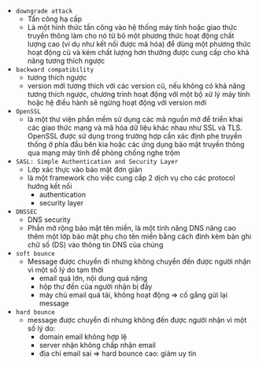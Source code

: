 - `downgrade attack`
  - Tấn công hạ cấp
  - Là một hình thức tấn công vào hệ thống máy tính hoặc giao thức truyền thông làm cho nó từ bỏ một phương thức hoạt động chất lượng cao (ví dụ như kết nối được mã hóa) để dùng một phương thức hoạt động cũ và kém chất lượng hơn thường được cung cấp cho khả năng tương thích ngược
- `backward compatibility` 
  - tương thích ngược
  - version mới tương thích với các version cũ, nếu không có khả năng tương thích ngược, chương trình hoạt động với một bộ xử lý máy tính hoặc hệ điều hành sẽ ngừng hoạt động với version mới
- `OpenSSL`
  - là một thư viện phần mềm sử dụng các mã nguồn mở để triển khai các giao thức mạng và mã hóa dữ liệu khác nhau như SSL và TLS. OpenSSL được sử dụng trong trường hợp cần xác định phe truyền thống ở phía đầu bên kia hoặc các ứng dụng bảo mật truyền thông qua mạng máy tính để phòng chống nghe trộm
- `SASL: Simple Authentication and Security Layer`
  - Lớp xác thực vào bảo mật đơn giản
  - là một framework cho việc cung cấp 2 dịch vụ cho các protocol hướng kết nối
    - authentication 
    - security layer
- `DNSSEC`
  - DNS security
  - Phần mở rộng bảo mật tên miền, là một tính năng DNS nâng cao thêm một lớp bảo mật phụ cho tên miền bằng cách đính kèm bản ghi chữ số (DS) vào thông tin DNS của chúng
- `soft bounce`
  - Message được chuyển đi nhưng không chuyển đến được người nhận vì một số lý do tạm thời
    + email quá lớn, nội dung quá nặng
    + hộp thư đến của người nhận bị đầy
    + máy chủ email quá tải, không hoạt động
      => cố gắng gửi lại message
- `hard bounce`
  - message được chuyển đi nhưng không đến được người nhận vì một số lý do:
    - domain email không hợp lệ
    - server nhận không chấp nhận email
    - địa chỉ email sai
      => hard bounce cao: giảm uy tín
      

